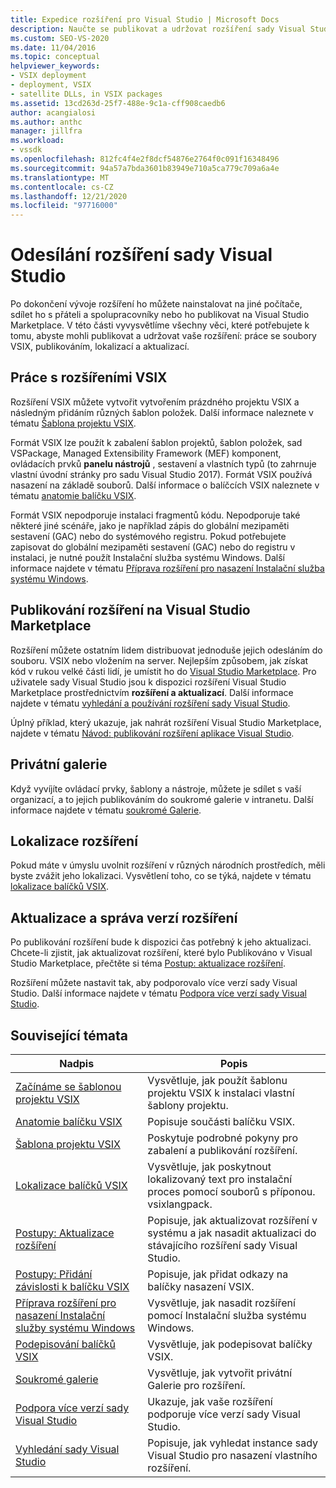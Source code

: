 ```yaml
---
title: Expedice rozšíření pro Visual Studio | Microsoft Docs
description: Naučte se publikovat a udržovat rozšíření sady Visual Studio SDK, včetně práce se soubory VSIX, publikováním, lokalizací a aktualizací.
ms.custom: SEO-VS-2020
ms.date: 11/04/2016
ms.topic: conceptual
helpviewer_keywords:
- VSIX deployment
- deployment, VSIX
- satellite DLLs, in VSIX packages
ms.assetid: 13cd263d-25f7-488e-9c1a-cff908caedb6
author: acangialosi
ms.author: anthc
manager: jillfra
ms.workload:
- vssdk
ms.openlocfilehash: 812fc4f4e2f8dcf54876e2764f0c091f16348496
ms.sourcegitcommit: 94a57a7bda3601b83949e710a5ca779c709a6a4e
ms.translationtype: MT
ms.contentlocale: cs-CZ
ms.lasthandoff: 12/21/2020
ms.locfileid: "97716000"
---
```

# <a name="shipping-visual-studio-extensions"></a>Odesílání rozšíření sady Visual Studio
Po dokončení vývoje rozšíření ho můžete nainstalovat na jiné počítače, sdílet ho s přáteli a spolupracovníky nebo ho publikovat na Visual Studio Marketplace. V této části vyvysvětlíme všechny věci, které potřebujete k tomu, abyste mohli publikovat a udržovat vaše rozšíření: práce se soubory VSIX, publikováním, lokalizací a aktualizací.

## <a name="working-with-vsix-extensions"></a>Práce s rozšířeními VSIX
 Rozšíření VSIX můžete vytvořit vytvořením prázdného projektu VSIX a následným přidáním různých šablon položek. Další informace naleznete v tématu [Šablona projektu VSIX](../extensibility/vsix-project-template.md).

 Formát VSIX lze použít k zabalení šablon projektů, šablon položek, sad VSPackage, Managed Extensibility Framework (MEF) komponent, ovládacích prvků **panelu nástrojů** , sestavení a vlastních typů (to zahrnuje vlastní úvodní stránky pro sadu Visual Studio 2017). Formát VSIX používá nasazení na základě souborů. Další informace o balíčcích VSIX naleznete v tématu [anatomie balíčku VSIX](../extensibility/anatomy-of-a-vsix-package.md).

 Formát VSIX nepodporuje instalaci fragmentů kódu. Nepodporuje také některé jiné scénáře, jako je například zápis do globální mezipaměti sestavení (GAC) nebo do systémového registru. Pokud potřebujete zapisovat do globální mezipaměti sestavení (GAC) nebo do registru v instalaci, je nutné použít Instalační služba systému Windows. Další informace najdete v tématu [Příprava rozšíření pro nasazení Instalační služba systému Windows](../extensibility/preparing-extensions-for-windows-installer-deployment.md).

## <a name="publishing-your-extension-to-the-visual-studio-marketplace"></a>Publikování rozšíření na Visual Studio Marketplace
 Rozšíření můžete ostatním lidem distribuovat jednoduše jejich odesláním do souboru. VSIX nebo vložením na server. Nejlepším způsobem, jak získat kód v rukou velké části lidí, je umístit ho do [Visual Studio Marketplace](https://marketplace.visualstudio.com/vs). Pro uživatele sady Visual Studio jsou k dispozici rozšíření Visual Studio Marketplace prostřednictvím **rozšíření a aktualizací**. Další informace najdete v tématu [vyhledání a používání rozšíření sady Visual Studio](../ide/finding-and-using-visual-studio-extensions.md).

 Úplný příklad, který ukazuje, jak nahrát rozšíření Visual Studio Marketplace, najdete v tématu [Návod: publikování rozšíření aplikace Visual Studio](../extensibility/walkthrough-publishing-a-visual-studio-extension.md).

## <a name="private-galleries"></a>Privátní galerie
 Když vyvíjíte ovládací prvky, šablony a nástroje, můžete je sdílet s vaší organizací, a to jejich publikováním do soukromé galerie v intranetu. Další informace najdete v tématu [soukromé Galerie](../extensibility/private-galleries.md).

## <a name="localizing-your-extension"></a>Lokalizace rozšíření
 Pokud máte v úmyslu uvolnit rozšíření v různých národních prostředích, měli byste zvážit jeho lokalizaci. Vysvětlení toho, co se týká, najdete v tématu [lokalizace balíčků VSIX](../extensibility/localizing-vsix-packages.md).

## <a name="updating-and-versioning-your-extension"></a>Aktualizace a správa verzí rozšíření
 Po publikování rozšíření bude k dispozici čas potřebný k jeho aktualizaci. Chcete-li zjistit, jak aktualizovat rozšíření, které bylo Publikováno v Visual Studio Marketplace, přečtěte si téma [Postup: aktualizace rozšíření](../extensibility/how-to-update-a-visual-studio-extension.md).

 Rozšíření můžete nastavit tak, aby podporovalo více verzí sady Visual Studio. Další informace najdete v tématu [Podpora více verzí sady Visual Studio](../extensibility/supporting-multiple-versions-of-visual-studio.md).

## <a name="related-topics"></a>Související témata

|Nadpis|Popis|
|-----------|-----------------|
|[Začínáme se šablonou projektu VSIX](../extensibility/getting-started-with-the-vsix-project-template.md)|Vysvětluje, jak použít šablonu projektu VSIX k instalaci vlastní šablony projektu.|
|[Anatomie balíčku VSIX](../extensibility/anatomy-of-a-vsix-package.md)|Popisuje součásti balíčku VSIX.|
|[Šablona projektu VSIX](../extensibility/vsix-project-template.md)|Poskytuje podrobné pokyny pro zabalení a publikování rozšíření.|
|[Lokalizace balíčků VSIX](../extensibility/localizing-vsix-packages.md)|Vysvětluje, jak poskytnout lokalizovaný text pro instalační proces pomocí souborů s příponou. vsixlangpack.|
|[Postupy: Aktualizace rozšíření](../extensibility/how-to-update-a-visual-studio-extension.md)|Popisuje, jak aktualizovat rozšíření v systému a jak nasadit aktualizaci do stávajícího rozšíření sady Visual Studio.|
|[Postupy: Přidání závislosti k balíčku VSIX](../extensibility/how-to-add-a-dependency-to-a-vsix-package.md)|Popisuje, jak přidat odkazy na balíčky nasazení VSIX.|
|[Příprava rozšíření pro nasazení Instalační služby systému Windows](../extensibility/preparing-extensions-for-windows-installer-deployment.md)|Vysvětluje, jak nasadit rozšíření pomocí Instalační služba systému Windows.|
|[Podepisování balíčků VSIX](../extensibility/signing-vsix-packages.md)|Vysvětluje, jak podepisovat balíčky VSIX.|
|[Soukromé galerie](../extensibility/private-galleries.md)|Vysvětluje, jak vytvořit privátní Galerie pro rozšíření.|
|[Podpora více verzí sady Visual Studio](../extensibility/supporting-multiple-versions-of-visual-studio.md)|Ukazuje, jak vaše rozšíření podporuje více verzí sady Visual Studio.|
|[Vyhledání sady Visual Studio](locating-visual-studio.md)|Popisuje, jak vyhledat instance sady Visual Studio pro nasazení vlastního rozšíření.|
